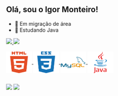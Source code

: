 ## Olá, sou o Igor Monteiro!

- 🔭 Em migração de área
- 🌱 Estudando Java

<div>
<a href="https://github.com/IMonteiroDev"/>
  <img height="180em" src ="https://github-readme-stats.vercel.app/api?username=IMonteiroDev&show_icons=true&theme=aura_dark"/>
  <img height="180em" src ="https://github-readme-stats.vercel.app/api/top-langs/?username=IMonteiroDev&layout=compact&langs_count=16&theme=nightowl"/>
</div>


<div style ="display: inline_block"><br>
  <img align="center" alt="HTML5" height="60" width="70" src="https://github.com/devicons/devicon/blob/master/icons/html5/html5-plain-wordmark.svg">
  <img align="center" alt="CSS3" height="60" width="70" src="https://github.com/devicons/devicon/blob/master/icons/css3/css3-plain-wordmark.svg">
  <img align="center" alt="MySql" height="60" width="70" src="https://github.com/devicons/devicon/blob/master/icons/mysql/mysql-original-wordmark.svg">
  <img align="center" alt="Java" height="60" width="70" src="https://github.com/devicons/devicon/blob/master/icons/java/java-original-wordmark.svg">

</div>

##

<div>
  <a href="https://www.linkedin.com/in/igor-monteiro-135161234/" target="_blank"><img src="https://img.shields.io/badge/LinkedIn-0077B5?style=for-the-badge&logo=linkedin&logoColor=white" target="_blank"></a>
  <a href="mailto:igorsm25@hotmail.com" target="_blank"><img src="https://img.shields.io/badge/Gmail-D14836?style=for-the-badge&logo=gmail&logoColor=white" target="_blank"></a>
</div>
